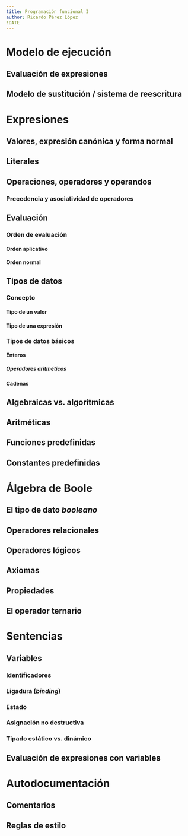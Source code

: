 ```yaml
---
title: Programación funcional I
author: Ricardo Pérez López
!DATE
---
```


# Modelo de ejecución

## Evaluación de expresiones

## Modelo de sustitución / sistema de reescritura

# Expresiones

## Valores, expresión canónica y forma normal

## Literales

## Operaciones, operadores y operandos

### Precedencia y asociatividad de operadores

## Evaluación

### Orden de evaluación

#### Orden aplicativo

#### Orden normal

## Tipos de datos

### Concepto

#### Tipo de un valor

#### Tipo de una expresión

### Tipos de datos básicos

#### Enteros

##### Operadores aritméticos

#### Cadenas

## Algebraicas vs. algorítmicas

## Aritméticas

## Funciones predefinidas

## Constantes predefinidas

# Álgebra de Boole

## El tipo de dato *booleano*

## Operadores relacionales

## Operadores lógicos

## Axiomas

## Propiedades

## El operador ternario

# Sentencias

## Variables

### Identificadores

### Ligadura (*binding*)

### Estado

### Asignación no destructiva

### Tipado estático vs. dinámico

## Evaluación de expresiones con variables

# Autodocumentación

## Comentarios

## Reglas de estilo

